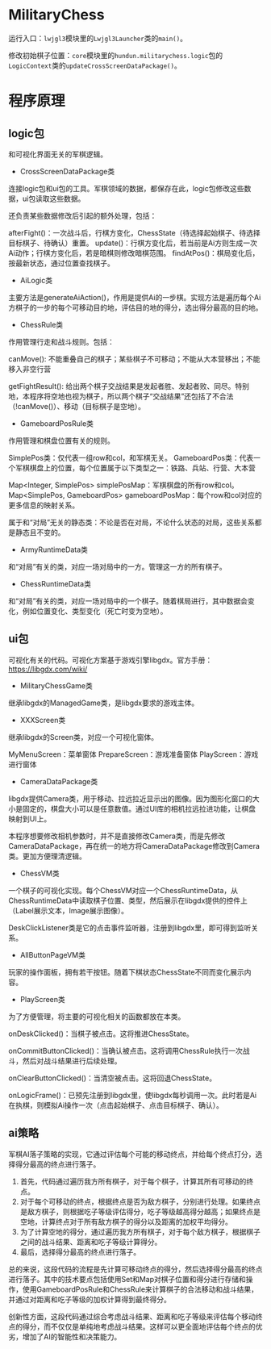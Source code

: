 # MilitaryChess

运行入口：`lwjgl3`模块里的`Lwjgl3Launcher`类的`main()`。

修改初始棋子位置：`core`模块里的`hundun.militarychess.logic`包的`LogicContext`类的`updateCrossScreenDataPackage()`。

# 程序原理

## logic包

和可视化界面无关的军棋逻辑。

- CrossScreenDataPackage类

连接logic包和ui包的工具。军棋领域的数据，都保存在此，logic包修改这些数据，ui包读取这些数据。

还负责某些数据修改后引起的额外处理，包括：

afterFight()：一次战斗后，行棋方变化，ChessState（待选择起始棋子、待选择目标棋子、待确认）重置。
update()：行棋方变化后，若当前是Ai方则生成一次Ai动作；行棋方变化后，若是暗棋则修改暗棋范围。
findAtPos()：棋局变化后，按最新状态，通过位置查找棋子。

- AiLogic类

主要方法是generateAiAction()，作用是提供Ai的一步棋。实现方法是遍历每个Ai方棋子的一步的每个可移动目的地，评估目的地的得分，选出得分最高的目的地。

- ChessRule类

作用管理行走和战斗规则。包括：

canMove(): 不能重叠自己的棋子；某些棋子不可移动；不能从大本营移出；不能移入非空行营

getFightResult(): 给出两个棋子交战结果是发起者胜、发起者败、同尽。特别地，本程序将空地也视为棋子，所以两个棋子“交战结果”还包括了不合法（!canMove()）、移动（目标棋子是空地）。

- GameboardPosRule类

作用管理和棋盘位置有关的规则。

SimplePos类：仅代表一组row和col，和军棋无关。
GameboardPos类：代表一个军棋棋盘上的位置，每个位置属于以下类型之一：铁路、兵站、行营、大本营

Map<Integer, SimplePos> simplePosMap：军棋棋盘的所有row和col。
Map<SimplePos, GameboardPos> gameboardPosMap：每个row和col对应的更多信息的映射关系。

属于和“对局”无关的静态类：不论是否在对局，不论什么状态的对局，这些关系都是静态且不变的。

- ArmyRuntimeData类

和“对局”有关的类，对应一场对局中的一方。管理这一方的所有棋子。

- ChessRuntimeData类

和“对局”有关的类，对应一场对局中的一个棋子。随着棋局进行，其中数据会变化，例如位置变化、类型变化（死亡时变为空地）。

## ui包

可视化有关的代码。可视化方案基于游戏引擎libgdx。官方手册：https://libgdx.com/wiki/

- MilitaryChessGame类

继承libgdx的ManagedGame类，是libgdx要求的游戏主体。

- XXXScreen类

继承libgdx的Screen类，对应一个可视化窗体。

MyMenuScreen：菜单窗体
PrepareScreen：游戏准备窗体
PlayScreen：游戏进行窗体

- CameraDataPackage类

libgdx提供Camera类，用于移动、拉远拉近显示出的图像。因为图形化窗口的大小是固定的，棋盘大小可以是任意数值。通过UI库的相机拉远拉进功能，让棋盘映射到UI上。

本程序想要修改相机参数时，并不是直接修改Camera类，而是先修改CameraDataPackage，再在统一的地方将CameraDataPackage修改到Camera类。更加方便理清逻辑。

- ChessVM类

一个棋子的可视化实现。每个ChessVM对应一个ChessRuntimeData，从ChessRuntimeData中读取棋子位置、类型，然后展示在libgdx提供的控件上（Label展示文本，Image展示图像）。

DeskClickListener类是它的点击事件监听器，注册到libgdx里，即可得到监听关系。

- AllButtonPageVM类

玩家的操作面板，拥有若干按钮。随着下棋状态ChessState不同而变化展示内容。

- PlayScreen类

为了方便管理，将主要的可视化相关的函数都放在本类。

onDeskClicked()：当棋子被点击。这将推进ChessState。

onCommitButtonClicked()：当确认被点击。这将调用ChessRule执行一次战斗，然后对战斗结果进行后续处理。

onClearButtonClicked()：当清空被点击。这将回退ChessState。

onLogicFrame()：已预先注册到libgdx里，使libgdx每秒调用一次。此时若是Ai在执棋，则模拟Ai操作一次（点击起始棋子、点击目标棋子、确认）。

## ai策略

军棋AI落子策略的实现，它通过评估每个可能的移动终点，并给每个终点打分，选择得分最高的终点进行落子。

1. 首先，代码通过遍历我方所有棋子，对于每个棋子，计算其所有可移动的终点。
2. 对于每个可移动的终点，根据终点是否为敌方棋子，分别进行处理。如果终点是敌方棋子，则根据吃子等级评估得分，吃子等级越高得分越高；如果终点是空地，计算终点对于所有敌方棋子的得分以及距离的加权平均得分。
3. 为了计算空地的得分，通过遍历我方所有棋子，对于每个敌方棋子，根据棋子之间的战斗结果、距离和吃子等级计算得分。
4. 最后，选择得分最高的终点进行落子。

总的来说，这段代码的流程是先计算可移动终点的得分，然后选择得分最高的终点进行落子。其中的技术要点包括使用Set和Map对棋子位置和得分进行存储和操作，使用GameboardPosRule和ChessRule来计算棋子的合法移动和战斗结果，并通过对距离和吃子等级的加权计算得到最终得分。

创新性方面，这段代码通过综合考虑战斗结果、距离和吃子等级来评估每个移动终点的得分，而不仅仅是单纯地考虑战斗结果。这样可以更全面地评估每个终点的优劣，增加了AI的智能性和决策能力。